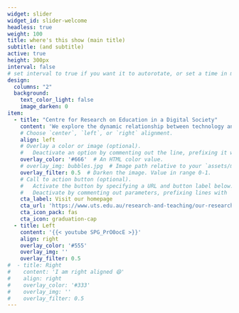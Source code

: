 ```yaml
---
widget: slider
widget_id: slider-welcome
headless: true
weight: 100
title: where's this show (main title)
subtitle: (and subtitle)
active: true
height: 300px 
interval: false 
# set interval to true if you want it to autorotate, or set a time in ms (5000 = 5 seconds)
design:
  columns: "2"
  background:
    text_color_light: false
    image_darken: 0
item: 
  - title: "Centre for Research on Education in a Digital Society"
    content: 'We explore the dynamic relationship between technology and learning – across formal, informal, and professional education contexts throughout the lifespan. <br> Our research interrogates the new ways in which technologies enhance learning, and the changing learning needs of a digital society.'
    # Choose `center`, `left`, or `right` alignment.
    align: left
    # Overlay a color or image (optional).
    #   Deactivate an option by commenting out the line, prefixing it with `#`.
    overlay_color: '#666'  # An HTML color value.
    # overlay_img: bubbles.jpg  # Image path relative to your `assets/media/` folder
    overlay_filter: 0.5  # Darken the image. Value in range 0-1.
    # Call to action button (optional).
    #   Activate the button by specifying a URL and button label below.
    #   Deactivate by commenting out parameters, prefixing lines with `#`.
    cta_label: Visit our homepage 
    cta_url: 'https://www.uts.edu.au/research-and-teaching/our-research/centre-research-education-digital-society'
    cta_icon_pack: fas
    cta_icon: graduation-cap
  - title: Left
    content: '{{< youtube SPG_PrO0ocE >}}'
    align: right
    overlay_color: '#555'
    overlay_img: ''
    overlay_filter: 0.5
#  - title: Right
#    content: 'I am right aligned 😄'
#    align: right
#    overlay_color: '#333'
#    overlay_img: ''
#    overlay_filter: 0.5
---
```

